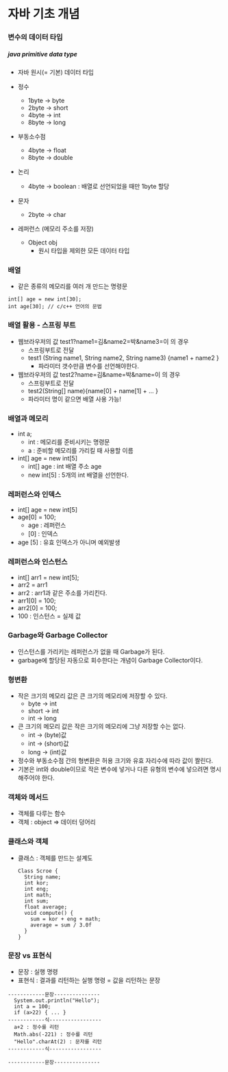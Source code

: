 # 자바 기초 개념

### 변수의 데이터 타입

##### java primitive data type
  - 자바 원시(= 기본) 데이터 타입

  - 정수
    - 1byte -> byte
    - 2byte -> short
    - 4byte -> int
    - 8byte -> long
  - 부동소수점
    - 4byte -> float
    - 8byte -> double
  - 논리
    - 4byte -> boolean : 배열로 선언되었을 때만 1byte 할당
  - 문자
    - 2byte -> char
  
  - 레퍼런스 (메모리 주소를 저장)
    - Object obj
      - 원시 타입을 제외한 모든 데이터 타입

### 배열

  - 같은 종류의 메모리를 여러 개 만드는 명령문
  
  ```
  int[] age = new int[30];
  int age[30]; // c/c++ 언어의 문법
  ```
  
### 배열 활용 - 스프링 부트

  - 웹브라우저의 값 test1?name1=김&name2=박&name3=이 의 경우
    - 스프링부트로 전달 
    - test1 (String name1, String name2, String name3) {name1 + name2 }
      - 파라미터 갯수만큼 변수를 선언해야한다.
  - 웹브라우저의 값 test2?name=김&name=박&name=이 의 경우
    - 스프링부트로 전달
    - test2(String[] name){name[0] + name[1] + ... }
    - 파라미터 명이 같으면 배열 사용 가능!

### 배열과 메모리

  - int a;
    - int : 메모리를 준비시키는 명령문
    - a : 준비할 메모리를 가리킬 때 사용할 이름
  - int[] age = new int[5]
    - int[] age : int 배열 주소 age
    - new int[5] : 5개의 int 배열을 선언한다.

### 레퍼런스와 인덱스

  - int[] age = new int[5]
  - age[0] = 100;
    - age : 레퍼런스
    - [0] : 인덱스
  - age [5] : 유효 인덱스가 아니며 예외발생

### 레퍼런스와 인스턴스

  - int[] arr1 = new int[5];
  - arr2 = arr1
  - arr2 : arr1과 같은 주소를 가리킨다.
  - arr1[0] = 100;
  - arr2[0] = 100;
  - 100 : 인스턴스 = 실제 값

### Garbage와 Garbage Collector

  - 인스턴스를 가리키는 레퍼런스가 없을 때 Garbage가 된다.
  - garbage에 할당된  자동으로 회수한다는 개념이 Garbage Collector이다.

### 형변환

  - 작은 크기의 메모리 값은 큰 크기의 메모리에 저장할 수 있다.
    - byte -> int
    - short -> int
    - int -> long
  - 큰 크기의 메모리 값은 작은 크기의 메모리에 그냥 저장할 수는 없다.
    - int -> (byte)값
    - int -> (short)값
    - long -> (int)값
  - 정수와 부동소수점 간의 형변환은 허용 크기와 유효 자리수에 따라 값이 짤린다.
  - 기본은 int와 double이므로 작은 변수에 넣거나 다른 유형의 변수에 넣으려면 명시해주어야 한다.

### 객체와 메서드

  - 객체를 다루는 함수 
  - 객체 : object => 데이터 덩어리

### 클래스와 객체

  - 클래스 : 객체를 만드는 설계도
    ```
    Class Scroe {
      String name;
      int kor;
      int eng;
      int math;
      int sum;
      float average;
      void compute() {
        sum = kor + eng + math;
        average = sum / 3.0f
      }
    }
    ```
 
 ### 문장 vs 표현식
 
  - 문장 : 실행 명령
  - 표현식 : 결과를 리턴하는 실행 명령 = 값을 리턴하는 문장
  
  ```
  ------------문장---------------
    System.out.println("Hello");
    int a = 100;
    if (a>22) { ... }
  ------------식-----------------
    a+2 : 정수를 리턴
    Math.abs(-221) : 정수를 리턴
    "Hello".charAt(2) : 문자를 리턴
  ------------식-----------------

  ------------문장---------------
  ```
